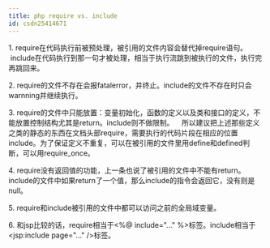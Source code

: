 ```yaml
---
title: php require vs. include
id: csdn25414671
---
```


1\. require在代码执行前被预处理，被引用的文件内容会替代掉require语句。
   include在代码执行到那一句才被处理，相当于执行流跳到被执行的文件，执行完再跳回来。

2\. require的文件不存在会报fatalerror，并终止。include的文件不存在时只会warnning并继续执行。

3\. require的文件中只能放置：变量初始化，函数的定义以及类和接口的定义，不能放置控制结构尤其是return。include则不做限制。
   所以建议把上述那些定义之类的静态的东西在文档头部require，需要执行的代码片段在相应的位置include。为了保证定义不重复，可以在被引用的文件里用define和defined判断，可以用require_once。

4\. require没有返回值的功能，上一条也说了被引用的文件中不能有return。include的文件中如果return了一个值，那么include的指令会返回它，没有则是null。

5\. require和include被引用的文件中都可以访问之前的全局域变量。

6\. 和jsp比较的话，require相当于<%@ include="..." %>标签。include相当于<jsp:include page="..." />标签。